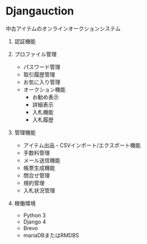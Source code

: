 # Djangauction
中古アイテムのオンラインオークションシステム

1. 認証機能
 
1. プロファイル管理
   * パスワード管理
   * 取引履歴管理
   * お気に入り管理
   * オークション機能
     * お勧め表示
     *  詳細表示
     *  入札機能
     *  入札履歴
1. 管理機能
   * アイテム出品・CSVインポート/エクスポート機能
   * 手数料管理
   * メール送信機能
   * 帳票生成機能
   * 問合せ管理
   * 規約管理
   * 入札状況管理

1. 稼働環境
   * Python 3
   * Django 4
   * Brevo
   * mariaDBまたはRMDBS


